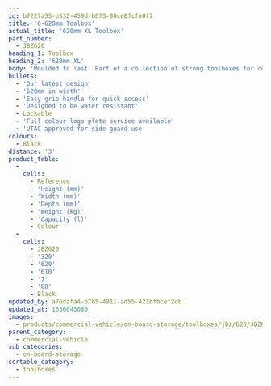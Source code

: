 ```yaml
---
id: b7227a55-b332-459d-b073-90ce0fcfe0f7
title: '6-620mm Toolbox'
actual_title: '620mm XL Toolbox'
part_number:
  - JBZ620
heading_1: Toolbox
heading_2: '620mm XL'
body: 'Moulded to last. Part of a collection of strong toolboxes for commercial vehicles, featuring our latest design.'
bullets:
  - 'Our latest design'
  - '620mm in width'
  - 'Easy grip handle for quick access'
  - 'Designed to be water resistant'
  - Lockable
  - 'Full colour logo plate service available'
  - 'UTAC approved for side guard use'
colours:
  - Black
distance: '3'
product_table:
  -
    cells:
      - Reference
      - 'Height (mm)'
      - 'Width (mm)'
      - 'Depth (mm)'
      - 'Weight (kg)'
      - 'Capacity (l)'
      - Colour
  -
    cells:
      - JBZ620
      - '320'
      - '620'
      - '610'
      - '7'
      - '88'
      - Black
updated_by: a76dafa4-b7b5-4911-ad55-421bfbcef2db
updated_at: 1636043080
images:
  - products/commercial-vehicle/on-board-storage/toolboxes/jbz/620/JBZ620.png
parent_category:
  - commercial-vehicle
sub_categories:
  - on-board-storage
sortable_category:
  - toolboxes
---
```

